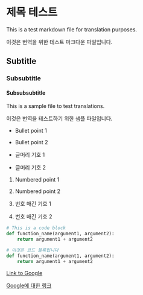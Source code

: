 # 제목 테스트

This is a test markdown file for translation purposes.

이것은 번역을 위한 테스트 마크다운 파일입니다.

## Subtitle

### Subsubtitle

#### Subsubsubtitle

This is a sample file to test translations.

이것은 번역을 테스트하기 위한 샘플 파일입니다.

* Bullet point 1
* Bullet point 2

* 글머리 기호 1
* 글머리 기호 2

1. Numbered point 1
2. Numbered point 2

1. 번호 매긴 기호 1
2. 번호 매긴 기호 2

```python
# This is a code block
def function_name(argument1, argument2):
    return argument1 + argument2
```

```python
# 이것은 코드 블록입니다
def function_name(argument1, argument2):
    return argument1 + argument2
```

[Link to Google](https://www.google.com)

[Google에 대한 링크](https://www.google.com)
